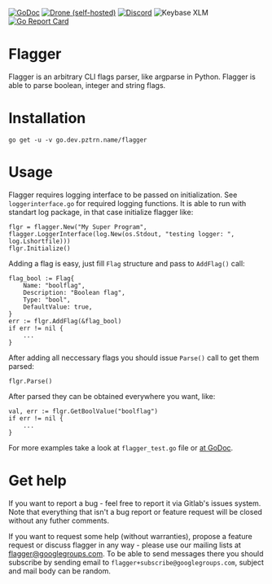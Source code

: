 [![GoDoc](https://godoc.org/go.dev.pztrn.name/flagger?status.svg)](https://godoc.org/go.dev.pztrn.name/flagger) [![Drone (self-hosted)](https://img.shields.io/drone/build/libraries/flagger?server=https%3A%2F%2Fci.dev.pztrn.name)](https://ci.dev.pztrn.name/libraries/flagger/) [![Discord](https://img.shields.io/discord/632359730089689128)](https://discord.gg/qHN6KsD) ![Keybase XLM](https://img.shields.io/keybase/xlm/pztrn) [![Go Report Card](https://goreportcard.com/badge/go.dev.pztrn.name/flagger)](https://goreportcard.com/report/go.dev.pztrn.name/flagger)

# Flagger

Flagger is an arbitrary CLI flags parser, like argparse in Python.
Flagger is able to parse boolean, integer and string flags.

# Installation

```
go get -u -v go.dev.pztrn.name/flagger
```

# Usage

Flagger requires logging interface to be passed on initialization.
See ``loggerinterface.go`` for required logging functions.
It is able to run with standart log package, in that case
initialize flagger like:

```
flgr = flagger.New("My Super Program", flagger.LoggerInterface(log.New(os.Stdout, "testing logger: ", log.Lshortfile)))
flgr.Initialize()
```

Adding a flag is easy, just fill ``Flag`` structure and pass to ``AddFlag()`` call:

```
flag_bool := Flag{
    Name: "boolflag",
    Description: "Boolean flag",
    Type: "bool",
    DefaultValue: true,
}
err := flgr.AddFlag(&flag_bool)
if err != nil {
    ...
}
```

After adding all neccessary flags you should issue ``Parse()`` call to get
them parsed:

```
flgr.Parse()
```

After parsed they can be obtained everywhere you want, like:

```
val, err := flgr.GetBoolValue("boolflag")
if err != nil {
    ...
}
```

For more examples take a look at ``flagger_test.go`` file or [at GoDoc](https://godoc.org/gitlab.com/pztrn/flagger).

# Get help

If you want to report a bug - feel free to report it via Gitlab's issues system. Note that everything that isn't a bug report or feature request will be closed without any futher comments.

If you want to request some help (without warranties), propose a feature request or discuss flagger in any way - please use our mailing lists at flagger@googlegroups.com. To be able to send messages there you should subscribe by sending email to ``flagger+subscribe@googlegroups.com``, subject and mail body can be random.